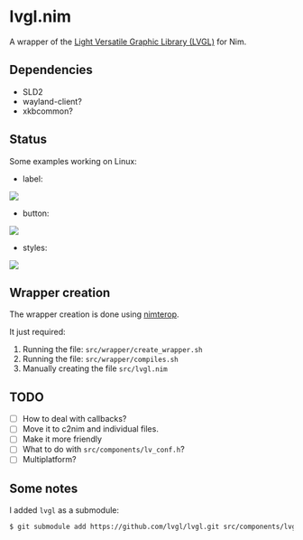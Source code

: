 # lvgl.nim
A wrapper of the [Light Versatile Graphic Library (LVGL)](https://lvgl.io/) for Nim. 

## Dependencies
- SLD2
- wayland-client?
- xkbcommon?

## Status
Some examples working on Linux:

- label:

![](https://i.imgur.com/DbfLB9b.png)

- button:

![](https://i.imgur.com/CYb9WkA.png)

- styles:

![](https://i.imgur.com/aRAqUTP.png)

## Wrapper creation
The wrapper creation is done using [nimterop](https://github.com/nimterop/nimterop).

It just required:
1. Running the file: `src/wrapper/create_wrapper.sh`
2. Running the file: `src/wrapper/compiles.sh`
3. Manually creating the file `src/lvgl.nim`


## TODO
- [ ] How to deal with callbacks?
- [ ] Move it to c2nim and individual files.
- [ ] Make it more friendly
- [ ] What to do with `src/components/lv_conf.h`? 
- [ ] Multiplatform?

## Some notes
I added `lvgl` as a submodule:
```sh
$ git submodule add https://github.com/lvgl/lvgl.git src/components/lvgl
```

